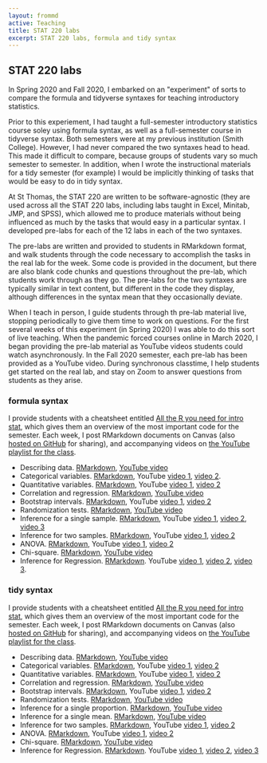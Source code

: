 ```yaml
---
layout: frommd
active: Teaching
title: STAT 220 labs
excerpt: STAT 220 labs, formula and tidy syntax 
---
```


## STAT 220 labs
		
In Spring 2020 and Fall 2020, I embarked on an "experiment" of sorts to compare the formula and tidyverse syntaxes for teaching introductory statistics.

Prior to this experiement, I had taught a full-semester introductory statistics course soley using formula syntax, as well as a full-semester course in tidyverse syntax. Both semesters were at my previous institution (Smith College). However, I had never compared the two syntaxes head to head. This made it difficult to compare, because groups of students vary so much semester to semester. In addition, when I wrote the instructional materials for a tidy semester (for example) I would be implicitly thinking of tasks that would be easy to do in tidy syntax.
		
At St Thomas, the STAT 220 are written to be software-agnostic (they are used across all the STAT 220 labs, including labs taught in Excel, Minitab, JMP, and SPSS), which allowed me to produce materials without being influenced as much by the tasks that would easy in a particular syntax. I developed pre-labs for each of the 12 labs in each of the two syntaxes.

The pre-labs are written and provided to students in RMarkdown format, and walk students through the code necessary to accomplish the tasks in the real lab for the week. Some code is provided in the document, but there are also blank code chunks and questions throughout the pre-lab, which students work through as they go. The pre-labs for the two syntaxes are typically similar in text content, but different in the code they display, although differences in the syntax mean that they occasionally deviate.

When I teach in person, I guide students through th pre-lab material live, stopping periodically to give them time to work on questions. For the first several weeks of this experiment (in Spring 2020) I was able to do this sort of live teaching. When the pandemic forced courses online in March 2020, I began providing the pre-lab material as YouTube videos students could watch asynchronously. In the Fall 2020 semester, each pre-lab has been provided as a YouTube video. During synchronous classtime, I help students get started on the real lab, and stay on Zoom to answer questions from students as they arise.

### formula syntax

I provide students with a cheatsheet entitled [All the R you need for intro stat](https://github.com/AmeliaMN/STAT220-labs/blob/main/all_the_R_you_need_formula.Rmd), which gives them an overview of the most important code for the semester. Each week, I post RMarkdown documents on Canvas (also [hosted on GitHub](https://github.com/AmeliaMN/STAT220-labs/tree/main/formula) for sharing), and accompanying videos on [the YouTube playlist for the class](https://www.youtube.com/playlist?list=PLik6fAQnSI90bHK9fapPS-eZCUhgROh6S).

- Describing data. [RMarkdown](https://github.com/AmeliaMN/STAT220-labs/blob/main/formula/01-STAT_220_DescribingDataPreLab-formula.Rmd), [YouTube video](https://www.youtube.com/watch?v=4cfkNnwJH4A&list=PLik6fAQnSI90bHK9fapPS-eZCUhgROh6S&index=2&)
- Categorical variables. [RMarkdown](https://github.com/AmeliaMN/STAT220-labs/blob/main/formula/02-STAT_220_CategoricalVariablesPreLab-formula.Rmd), YouTube [video 1](https://www.youtube.com/watch?v=_nztp2ZGd6I&list=PLik6fAQnSI90bHK9fapPS-eZCUhgROh6S&index=3), [video 2](https://www.youtube.com/watch?v=JgejphW9re0&list=PLik6fAQnSI90bHK9fapPS-eZCUhgROh6S&index=4). 
- Quantitative variables. [RMarkdown](https://github.com/AmeliaMN/STAT220-labs/blob/main/formula/03-STAT_220_QuantitativeVariablesPreLab-formula.Rmd), YouTube [video 1](https://www.youtube.com/watch?v=K0GPIZBJd_0&list=PLik6fAQnSI90bHK9fapPS-eZCUhgROh6S&index=5), [video 2](https://www.youtube.com/watch?v=sdD982FqoYA&list=PLik6fAQnSI90bHK9fapPS-eZCUhgROh6S&index=6)
- Correlation and regression. [RMarkdown](https://github.com/AmeliaMN/STAT220-labs/blob/main/formula/04-STAT_220_RegressionPreLab-formula.Rmd), [YouTube video](https://www.youtube.com/watch?v=VVqvEgYkNcs&list=PLik6fAQnSI90bHK9fapPS-eZCUhgROh6S&index=7)
- Bootstrap intervals. [RMarkdown](https://github.com/AmeliaMN/STAT220-labs/blob/main/formula/05-STAT_220_BootstrapPreLab-formula.Rmd), YouTube [video 1](https://www.youtube.com/watch?v=AyK0ko_aEWw&list=PLik6fAQnSI90bHK9fapPS-eZCUhgROh6S&index=8), [video 2](https://www.youtube.com/watch?v=31Gy5OnjcPA&list=PLik6fAQnSI90bHK9fapPS-eZCUhgROh6S&index=9)
- Randomization tests. [RMarkdown](https://github.com/AmeliaMN/STAT220-labs/blob/main/formula/06-STAT_220_RandomizationPreLab-formula.Rmd), [YouTube video](https://www.youtube.com/watch?v=CuvKLvAGb68&list=PLik6fAQnSI90bHK9fapPS-eZCUhgROh6S&index=10)
- Inference for a single sample. [RMarkdown](https://github.com/AmeliaMN/STAT220-labs/blob/main/formula/07-STAT_220_InferenceSinglePreLab-formula.Rmd), YouTube [video 1](https://www.youtube.com/watch?v=MNvJll40ras&list=PLik6fAQnSI90bHK9fapPS-eZCUhgROh6S&index=11), [video 2](https://www.youtube.com/watch?v=51ubvJt3fu4&list=PLik6fAQnSI90bHK9fapPS-eZCUhgROh6S&index=12), [video 3](https://www.youtube.com/watch?v=iQuVZiBqy2s&list=PLik6fAQnSI90bHK9fapPS-eZCUhgROh6S&index=13)
- Inference for two samples. [RMarkdown](https://github.com/AmeliaMN/STAT220-labs/blob/main/formula/09-STAT_220_TwoSamplePreLab-formula.Rmd), YouTube [video 1](https://www.youtube.com/watch?v=Mwt1FHU2xVM&list=PLik6fAQnSI90bHK9fapPS-eZCUhgROh6S&index=14), [video 2](https://www.youtube.com/watch?v=m1DDEvAdlKI&list=PLik6fAQnSI90bHK9fapPS-eZCUhgROh6S&index=15)
- ANOVA. [RMarkdown](https://github.com/AmeliaMN/STAT220-labs/blob/main/formula/10-STAT_220_ANOVAPreLab-formula.Rmd), YouTube [video 1](https://www.youtube.com/watch?v=v3ozvy6G7Ns&list=PLik6fAQnSI90bHK9fapPS-eZCUhgROh6S&index=16), [video 2](https://www.youtube.com/watch?v=tuYOjkvvwlg&list=PLik6fAQnSI90bHK9fapPS-eZCUhgROh6S&index=17)
- Chi-square. [RMarkdown](https://github.com/AmeliaMN/STAT220-labs/blob/main/formula/11-STAT_220_ChiSquarePreLab-formula.Rmd), [YouTube video](https://www.youtube.com/watch?v=UDOno8z9Txw&list=PLik6fAQnSI90bHK9fapPS-eZCUhgROh6S&index=18)
- Inference for Regression. [RMarkdown](https://github.com/AmeliaMN/STAT220-labs/blob/main/formula/12-STAT_220_RegressionInferencePreLab-formula.Rmd). YouTube [video 1](https://www.youtube.com/watch?v=KqBatgijU60&list=PLik6fAQnSI90bHK9fapPS-eZCUhgROh6S&index=19), [video 2](https://www.youtube.com/watch?v=MkjiMRhKNt4&list=PLik6fAQnSI90bHK9fapPS-eZCUhgROh6S&index=20), [video 3](https://www.youtube.com/watch?v=Xy8zbV9bA7A&list=PLik6fAQnSI90bHK9fapPS-eZCUhgROh6S&index=21). 


### tidy syntax

I provide students with a cheatsheet entitled [All the R you need for intro stat](https://github.com/AmeliaMN/STAT220-labs/blob/main/all_the_R_you_need_tidy.Rmd), which gives them an overview of the most important code for the semester. Each week, I post RMarkdown documents on Canvas (also [hosted on GitHub](https://github.com/AmeliaMN/STAT220-labs/tree/main/tidy) for sharing), and accompanying videos on [the YouTube playlist for the class](https://www.youtube.com/playlist?list=PLik6fAQnSI93eBVuAONFBCVdOd7VFhKQX).

- Describing data. [RMarkdown](https://github.com/AmeliaMN/STAT220-labs/blob/main/tidy/01-STAT_220_DescribingDataPreLab_tidy.Rmd), [YouTube video](https://www.youtube.com/watch?v=vMZXK_RJ-_k&list=PLik6fAQnSI93eBVuAONFBCVdOd7VFhKQX&index=2)
- Categorical variables. [RMarkdown](https://github.com/AmeliaMN/STAT220-labs/blob/main/tidy/02-STAT_220_CategoricalVariablesPreLab_tidy.Rmd), YouTube [video 1](https://www.youtube.com/watch?v=Ir-LeWndP70&list=PLik6fAQnSI93eBVuAONFBCVdOd7VFhKQX&index=3), [video 2](https://www.youtube.com/watch?v=Q3HJSCG3GOQ&list=PLik6fAQnSI93eBVuAONFBCVdOd7VFhKQX&index=4)
- Quantitative variables. [RMarkdown](https://github.com/AmeliaMN/STAT220-labs/blob/main/tidy/03-STAT_220_QuantitativeVariablesPreLab_tidy.Rmd), YouTube [video 1](https://www.youtube.com/watch?v=f2TKQYizfqA&list=PLik6fAQnSI93eBVuAONFBCVdOd7VFhKQX&index=5), [video 2](https://www.youtube.com/watch?v=siB6pydmQYY&list=PLik6fAQnSI93eBVuAONFBCVdOd7VFhKQX&index=6)
- Correlation and regression. [RMarkdown](https://github.com/AmeliaMN/STAT220-labs/blob/main/tidy/04-STAT_220_RegressionPreLab_tidy.Rmd), [YouTube video](https://www.youtube.com/watch?v=j5mu5XcJD_w&list=PLik6fAQnSI93eBVuAONFBCVdOd7VFhKQX&index=7)
- Bootstrap intervals. [RMarkdown](https://github.com/AmeliaMN/STAT220-labs/blob/main/tidy/05-STAT_220_BootstrapPreLab-tidy.Rmd), YouTube [video 1](https://www.youtube.com/watch?v=FE6_NrUXgMI&list=PLik6fAQnSI93eBVuAONFBCVdOd7VFhKQX&index=8), [video 2](https://www.youtube.com/watch?v=IPQaqi6rP0o&list=PLik6fAQnSI93eBVuAONFBCVdOd7VFhKQX&index=9)
- Randomization tests. [RMarkdown](https://github.com/AmeliaMN/STAT220-labs/blob/main/tidy/06-STAT_220_RandomizationPreLab-tidy.Rmd), [YouTube video](https://www.youtube.com/watch?v=2KwN-JrVfwQ&list=PLik6fAQnSI93eBVuAONFBCVdOd7VFhKQX&index=10)
- Inference for a single proportion. [RMarkdown](https://github.com/AmeliaMN/STAT220-labs/blob/main/tidy/07-STAT_220_InferenceSingleProportionPreLab-tidy.Rmd), [YouTube video](https://www.youtube.com/watch?v=H8msMGkUmp0&list=PLik6fAQnSI93eBVuAONFBCVdOd7VFhKQX&index=11)
- Inference for a single mean. [RMarkdown](https://github.com/AmeliaMN/STAT220-labs/blob/main/tidy/08-STAT_220_InferenceSingleMeanPreLab-tidy.Rmd), [YouTube video](https://www.youtube.com/watch?v=VvjImYrUobA&list=PLik6fAQnSI93eBVuAONFBCVdOd7VFhKQX&index=12)
- Inference for two samples. [RMarkdown](https://github.com/AmeliaMN/STAT220-labs/blob/main/tidy/09-STAT_220_TwoSamplePreLab-tidy.Rmd), YouTube [video 1](https://www.youtube.com/watch?v=4zVAN4gqAmQ&list=PLik6fAQnSI93eBVuAONFBCVdOd7VFhKQX&index=13), [video 2](https://www.youtube.com/watch?v=lvZphz3-oXE&list=PLik6fAQnSI93eBVuAONFBCVdOd7VFhKQX&index=14)
- ANOVA. [RMarkdown](https://github.com/AmeliaMN/STAT220-labs/blob/main/tidy/10-STAT_220_ANOVAPreLab-tidy.Rmd), YouTube [video 1](https://www.youtube.com/watch?v=iul28zUiCM4&list=PLik6fAQnSI93eBVuAONFBCVdOd7VFhKQX&index=15), [video 2](https://www.youtube.com/watch?v=kXJOwsRqd8g&list=PLik6fAQnSI93eBVuAONFBCVdOd7VFhKQX&index=16)
- Chi-square. [RMarkdown](https://github.com/AmeliaMN/STAT220-labs/blob/main/tidy/11-STAT_220_ChiSquarePreLab-tidy.Rmd), [YouTube video](https://www.youtube.com/watch?v=WfNRZfd9z-Y&list=PLik6fAQnSI93eBVuAONFBCVdOd7VFhKQX&index=17)
- Inference for Regression. [RMarkdown](https://github.com/AmeliaMN/STAT220-labs/blob/main/tidy/12-STAT_220_RegressionInferencePreLab-tidy.Rmd). YouTube [video 1](https://www.youtube.com/watch?v=TY30JLeYwKA&list=PLik6fAQnSI93eBVuAONFBCVdOd7VFhKQX&index=18), [video 2](https://www.youtube.com/watch?v=MkjiMRhKNt4&list=PLik6fAQnSI93eBVuAONFBCVdOd7VFhKQX&index=19), [video 3](https://www.youtube.com/watch?v=Xy8zbV9bA7A&list=PLik6fAQnSI93eBVuAONFBCVdOd7VFhKQX&index=20)



   
